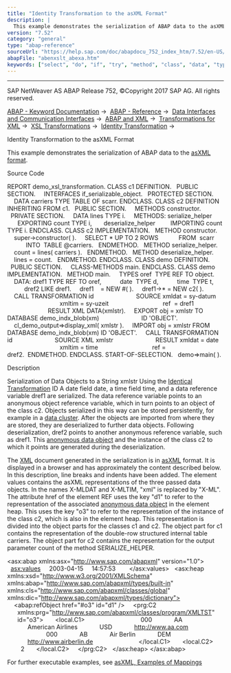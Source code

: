 ```yaml
---
title: "Identity Transformation to the asXML Format"
description: |
  This example demonstrates the serialization of ABAP data to the asXML format(https://help.sap.com/doc/abapdocu_752_index_htm/7.52/en-US/abenabap_xslt_asxml.htm). Source Code REPORT demo_xsl_transformation. CLASS c1 DEFINITION. PUBLIC SECTION. INTERFACES if_serializable_object. PROTECTED SECTIO
version: "7.52"
category: "general"
type: "abap-reference"
sourceUrl: "https://help.sap.com/doc/abapdocu_752_index_htm/7.52/en-US/abenxslt_abexa.htm"
abapFile: "abenxslt_abexa.htm"
keywords: ["select", "do", "if", "try", "method", "class", "data", "types", "internal-table", "abenxslt", "abexa"]
---
```


* * *

SAP NetWeaver AS ABAP Release 752, ©Copyright 2017 SAP AG. All rights reserved.

[ABAP - Keyword Documentation](https://help.sap.com/doc/abapdocu_752_index_htm/7.52/en-US/abenabap.htm) →  [ABAP - Reference](https://help.sap.com/doc/abapdocu_752_index_htm/7.52/en-US/abenabap_reference.htm) →  [Data Interfaces and Communication Interfaces](https://help.sap.com/doc/abapdocu_752_index_htm/7.52/en-US/abenabap_data_communication.htm) →  [ABAP and XML](https://help.sap.com/doc/abapdocu_752_index_htm/7.52/en-US/abenabap_xml.htm) →  [Transformations for XML](https://help.sap.com/doc/abapdocu_752_index_htm/7.52/en-US/abenabap_xml_trafos.htm) →  [XSL Transformations](https://help.sap.com/doc/abapdocu_752_index_htm/7.52/en-US/abenabap_xslt.htm) →  [Identity Transformation](https://help.sap.com/doc/abapdocu_752_index_htm/7.52/en-US/abenabap_xslt_id.htm) → 

Identity Transformation to the asXML Format

This example demonstrates the serialization of ABAP data to the [asXML format](https://help.sap.com/doc/abapdocu_752_index_htm/7.52/en-US/abenabap_xslt_asxml.htm).

Source Code

REPORT demo\_xsl\_transformation.
CLASS c1 DEFINITION.
  PUBLIC SECTION.
    INTERFACES if\_serializable\_object.
  PROTECTED SECTION.
    DATA carriers TYPE TABLE OF scarr.
ENDCLASS.
CLASS c2 DEFINITION INHERITING FROM c1.
  PUBLIC SECTION.
    METHODS constructor.
  PRIVATE SECTION.
    DATA lines TYPE i.
    METHODS: serialize\_helper
      EXPORTING count TYPE i,
      deserialize\_helper
        IMPORTING count TYPE i.
ENDCLASS.
CLASS c2 IMPLEMENTATION.
  METHOD constructor.
    super->constructor( ).
    SELECT \* UP TO 2 ROWS
           FROM  scarr
           INTO  TABLE @carriers.
  ENDMETHOD.
  METHOD serialize\_helper.
    count = lines( carriers ).
  ENDMETHOD.
  METHOD deserialize\_helper.
    lines = count.
  ENDMETHOD.
ENDCLASS.
CLASS demo DEFINITION.
  PUBLIC SECTION.
    CLASS-METHODS main.
ENDCLASS.
CLASS demo IMPLEMENTATION.
  METHOD main.
    TYPES oref  TYPE REF TO object.
    DATA: dref1 TYPE REF TO oref,
          date  TYPE d,
          time  TYPE t,
          dref2 LIKE dref1.
    dref1    = NEW #( ).
    dref1->\* = NEW c2( ).
    CALL TRANSFORMATION id
                        SOURCE xmldat = sy-datum
                               xmltim = sy-uzeit
                               ref  = dref1
                        RESULT XML DATA(xmlstr).
    EXPORT obj = xmlstr TO DATABASE demo\_indx\_blob(xm)
                        ID 'OBJECT'.
    cl\_demo\_output=>display\_xml( xmlstr ).
    IMPORT obj = xmlstr FROM DATABASE demo\_indx\_blob(xm) ID 'OBJECT'.
    CALL TRANSFORMATION id
                        SOURCE XML xmlstr
                        RESULT xmldat = date
                               xmltim = time
                               ref = dref2.  ENDMETHOD.
ENDCLASS.
START-OF-SELECTION.
  demo=>main( ).

Description

Serialization of Data Objects to a String xmlstr Using the [Identical Transformation](https://help.sap.com/doc/abapdocu_752_index_htm/7.52/en-US/abenabap_xslt_id.htm) ID A date field date, a time field time, and a data reference variable dref1 are serialized. The data reference variable points to an anonymous object reference variable, which in turn points to an object of the class c2. Objects serialized in this way can be stored persistently, for example in a [data cluster](https://help.sap.com/doc/abapdocu_752_index_htm/7.52/en-US/abendata_cluster_glosry.htm "Glossary Entry"). After the objects are imported from where they are stored, they are deserialized to further data objects. Following deserialization, dref2 points to another anonymous reference variable, such as dref1. This [anonymous data object](https://help.sap.com/doc/abapdocu_752_index_htm/7.52/en-US/abenanonymous_data_object_glosry.htm "Glossary Entry") and the instance of the class c2 to which it points are generated during the deserialization.

The [XML](https://help.sap.com/doc/abapdocu_752_index_htm/7.52/en-US/abenxml_glosry.htm "Glossary Entry") document generated in the serialization is in [asXML](https://help.sap.com/doc/abapdocu_752_index_htm/7.52/en-US/abenasxml_glosry.htm "Glossary Entry") format. It is displayed in a browser and has approximately the content described below. In this description, line breaks and indents have been added. The element values contains the asXML representations of the three passed data objects. In the names X-MLDAT and X-MLTIM, "xml" is replaced by "X-ML". The attribute href of the element REF uses the key "d1" to refer to the representation of the associated [anonymous data object](https://help.sap.com/doc/abapdocu_752_index_htm/7.52/en-US/abenanonymous_data_object_glosry.htm "Glossary Entry") in the element heap. This uses the key "o3" to refer to the representation of the instance of the class c2, which is also in the element heap. This representation is divided into the object parts for the classes c1 and c2. The object part for c1 contains the representation of the double-row structured internal table carriers. The object part for c2 contains the representation for the output parameter count of the method SERIALIZE\_HELPER.

<?xml version="1.0" encoding="iso-8859-1" ?>
<asx:abap xmlns:asx="http://www.sap.com/abapxml" version="1.0">
  <asx:values>
    <X-MLDAT>2003-04-15</X-MLDAT>
    <X-MLTIM>14:57:53</X-MLTIM>
    <REF href="#d1" />
  </asx:values>
  <asx:heap
       xmlns:xsd="http://www.w3.org/2001/XMLSchema"
       xmlns:abap="http://www.sap.com/abapxml/types/built-in"
       xmlns:cls="http://www.sap.com/abapxml/classes/global"
       xmlns:dic="http://www.sap.com/abapxml/types/dictionary">
    <abap:refObject href="#o3" id="d1" />
    <prg:C2
      xmlns:prg="http://www.sap.com/abapxml/classes/program/XMLTST"
      id="o3">
      <local.C1>
        <CARRIERS>
          <SCARR>
            <MANDT>000</MANDT>
            <CARRID>AA</CARRID>
            <CARRNAME>American Airlines</CARRNAME>
            <CURRCODE>USD</CURRCODE>
            <URL>http://www.aa.com</URL>
          </SCARR>
          <SCARR>
            <MANDT>000</MANDT>
            <CARRID>AB</CARRID>
            <CARRNAME>Air Berlin</CARRNAME>
            <CURRCODE>DEM</CURRCODE>
            <URL>http://www.airberlin.de</URL>
          </SCARR>
        </CARRIERS>
      </local.C1>
      <local.C2>
        <COUNT>2</COUNT>
      </local.C2>
    </prg:C2>
  </asx:heap>
</asx:abap>

For further executable examples, see [asXML, Examples of Mappings](https://help.sap.com/doc/abapdocu_752_index_htm/7.52/en-US/abenasxml_abexas.htm)